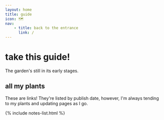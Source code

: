 ```yaml
---
layout: home
title: guide
icon: 🗺️
nav:
    - title: back to the entrance
      link: /
---
```


# take this guide!

The garden's still in its early stages.

## all my plants

These are links! They're listed by publish date, however, I'm always tending to my plants and updating pages as I go.

{% include notes-list.html %}
